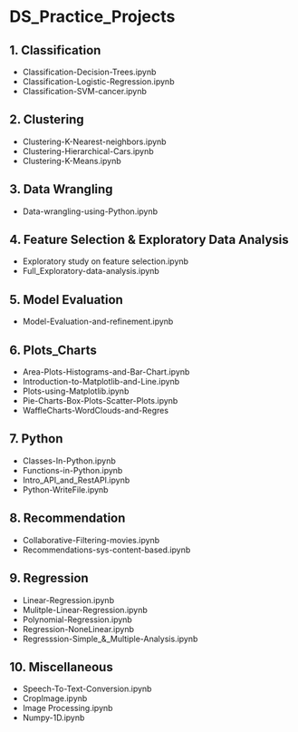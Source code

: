 # DS_Practice_Projects 
## 1. Classification
  - Classification-Decision-Trees.ipynb
  - Classification-Logistic-Regression.ipynb
  - Classification-SVM-cancer.ipynb

## 2. Clustering
  - Clustering-K-Nearest-neighbors.ipynb
  - Clustering-Hierarchical-Cars.ipynb
  - Clustering-K-Means.ipynb

## 3. Data Wrangling
  - Data-wrangling-using-Python.ipynb

## 4. Feature Selection & Exploratory Data Analysis
  - Exploratory study on feature selection.ipynb
  - Full_Exploratory-data-analysis.ipynb

## 5. Model Evaluation
  - Model-Evaluation-and-refinement.ipynb

## 6. Plots_Charts
  - Area-Plots-Histograms-and-Bar-Chart.ipynb
  - Introduction-to-Matplotlib-and-Line.ipynb
  - Plots-using-Matplotlib.ipynb
  - Pie-Charts-Box-Plots-Scatter-Plots.ipynb
  - WaffleCharts-WordClouds-and-Regres

## 7. Python
  - Classes-In-Python.ipynb
  - Functions-in-Python.ipynb
  - Intro_API_and_RestAPI.ipynb
  - Python-WriteFile.ipynb

## 8. Recommendation
  - Collaborative-Filtering-movies.ipynb
  - Recommendations-sys-content-based.ipynb

## 9. Regression
  - Linear-Regression.ipynb
  - Mulitple-Linear-Regression.ipynb
  - Polynomial-Regression.ipynb
  - Regression-NoneLinear.ipynb
  - Regresssion-Simple_&_Multiple-Analysis.ipynb

## 10. Miscellaneous
  - Speech-To-Text-Conversion.ipynb
  - CropImage.ipynb
  - Image Processing.ipynb
  - Numpy-1D.ipynb
